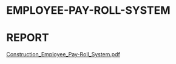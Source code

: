 # EMPLOYEE-PAY-ROLL-SYSTEM

# REPORT
[Construction_Employee_Pay-Roll_System.pdf](https://github.com/rohithdanand/EMPLOYEE-PAY-ROLL-SYSTEM/files/12076840/Construction_Employee_Pay-Roll_System.pdf)

